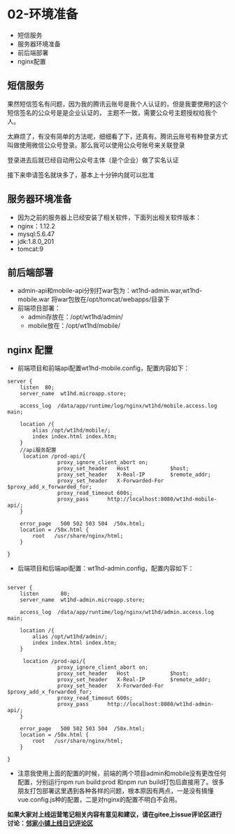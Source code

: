 # 02-环境准备
- 短信服务
- 服务器环境准备
- 前后端部署
- nginx配置

## 短信服务
果然短信签名有问题，因为我的腾讯云账号是我个人认证的，但是我要使用的这个短信签名的公众号是是企业认证的，
主题不一致，需要公众号主题授权给我个人。

太麻烦了，有没有简单的方法呢，细细看了下，还真有。腾讯云账号有种登录方式叫做使用微信公众号登录。那么我可以使用公众号账号来关联登录

登录进去后就已经自动用公众号主体（是个企业）做了实名认证

接下来申请签名就块多了，基本上十分钟内就可以批准

## 服务器环境准备
- 因为之前的服务器上已经安装了相关软件，下面列出相关软件版本：
- nginx：1.12.2
- mysql:5.6.47
- jdk:1.8.0_201
- tomcat:9

## 前后端部署
- admin-api和mobile-api分别打war包为：wt1hd-admin.war,wt1hd-mobile.war 将war包放在/opt/tomcat/webapps/目录下
- 前端项目部署：
    - admin存放在：/opt/wt1hd/admin/
    - mobile放在：/opt/wt1hd/mobile/

## nginx 配置
- 前端项目和前端api配置wt1hd-mobile.config，配置内容如下：

```
server {
    listen	80;
    server_name  wt1hd.microapp.store;

    access_log  /data/app/runtime/log/nginx/wt1hd/mobile.access.log  main;
    
    location /{
		alias /opt/wt1hd/mobile/;
		index index.html index.htm;
    }
    //api服务配置
     location /prod-api/{
                proxy_ignore_client_abort on;
                proxy_set_header   Host             $host;
                proxy_set_header   X-Real-IP        $remote_addr;
                proxy_set_header   X-Forwarded-For $proxy_add_x_forwarded_for;
                proxy_read_timeout 600s;
                proxy_pass      http://localhost:8080/wt1hd-mobile-api/;
    }

    error_page   500 502 503 504  /50x.html;
    location = /50x.html {
        root   /usr/share/nginx/html;
    }

}

```    
- 后端项目和后端api配置：wt1hd-admin.config，配置内容如下：

```

server {
    listen       80;
    server_name  wt1hd-admin.microapp.store;

    access_log  /data/app/runtime/log/nginx/wt1hd/admin.access.log  main;
    
    location /{
		alias /opt/wt1hd/admin/;
		index index.html index.htm;
    }

     location /prod-api/{
                proxy_ignore_client_abort on;
                proxy_set_header   Host             $host;
                proxy_set_header   X-Real-IP        $remote_addr;
                proxy_set_header   X-Forwarded-For $proxy_add_x_forwarded_for;
                proxy_read_timeout 600s;
                proxy_pass      http://localhost:8080/wt1hd-admin-api/;
    }

    error_page   500 502 503 504  /50x.html;
    location = /50x.html {
        root   /usr/share/nginx/html;
    }

}
```

- 注意我使用上面的配置的时候，前端的两个项目admin和mobile没有更改任何配置，分别运行npm run build:prod 和npm run build打包后直接用了。很多朋友打包部署这里遇到各种各样的问题，根本原因有两点，一是没有搞懂vue.config.js种的配置，二是对nginx的配置不明白不会用。


 **如果大家对上线运营笔记相关内容有意见和建议，请在gitee上issue评论区进行讨论：[邻家小铺上线日记评论区](https://gitee.com/microapp/linjiashop/issues/I1H4V3)**
